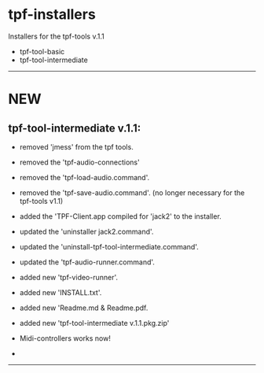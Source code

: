 # tpf-installers

Installers for the tpf-tools v.1.1

  - tpf-tool-basic
  - tpf-tool-intermediate

-----
# NEW

## tpf-tool-intermediate v.1.1:
- removed 'jmess' from the tpf tools. 
- removed the 'tpf-audio-connections' 
- removed the 'tpf-load-audio.command'.
- removed the 'tpf-save-audio.command'.
(no longer necessary for the tpf-tools v1.1)

- added the 'TPF-Client.app compiled for 'jack2' to the installer. 
- updated the 'uninstaller jack2.command'.
- updated the 'uninstall-tpf-tool-intermediate.command'.
- updated the 'tpf-audio-runner.command'.
- added new 'tpf-video-runner'.
- added new 'INSTALL.txt'.
- added new 'Readme.md & Readme.pdf.
- added new 'tpf-tool-intermediate v.1.1.pkg.zip'

- Midi-controllers works now!
- 
----
